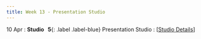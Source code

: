 ```yaml
---
title: Week 13 - Presentation Studio
---
```


10 Apr
: **Studio &nbsp; 5**{: .label .label-blue} Presentation Studio
  : [[Studio Details](https://canvas.nus.edu.sg/courses/42112/pages/studio-5-presentation-studio?module_item_id=97458)] 
